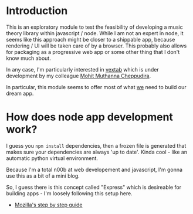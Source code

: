 # Introduction

This is an exploratory module to test the feasibility of developing a music theory library within
javascript / node. While I am not an expert in node, it seems like this approach might be closer to
a shippable app, because rendering / UI will be taken care of by a browser. This probably also
allows for packaging as a progressive web app or some other thing that I don't know much about.

In any case, I'm particularly interested in [vextab](https://github.com/0xfe/vextab) which is
under development by my colleague [Mohit Muthanna Cheppudira](https://twitter.com/11111110b).

In particular, this module seems to offer most of what [we](https://www.instagram.com/mista_rick/)
need to build our dream app.

# How does node app development work?

I guess you `npm install` dependencies, then a frozen file is generated that makes sure your
dependencies are always 'up to date'. Kinda cool - like an automatic python virtual environment.

Because I'm a total n00b at web developement and javascript, I'm gonna use this as a bit of a mini
blog.

So, I guess there is this concept called "Express" which is desireable for building apps - I'm
loosely following this setup here.

* [Mozilla's step by step guide](https://developer.mozilla.org/en-US/docs/Learn/Server-side/Express_Nodejs/development_environment)

